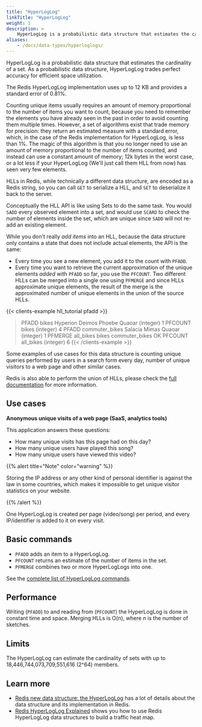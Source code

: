 ```yaml
---
title: "HyperLogLog"
linkTitle: "HyperLogLog"
weight: 1
description: >
    HyperLogLog is a probabilistic data structure that estimates the cardinality of a set.
aliases:
    - /docs/data-types/hyperloglogs/
---
```


HyperLogLog is a probabilistic data structure that estimates the cardinality of a set. As a probabilistic data structure, HyperLogLog trades perfect accuracy for efficient space utilization.

The Redis HyperLogLog implementation uses up to 12 KB and provides a standard error of 0.81%.

Counting unique items usually requires an amount of memory
proportional to the number of items you want to count, because you need
to remember the elements you have already seen in the past in order to avoid
counting them multiple times. However, a set of algorithms exist that trade 
memory for precision: they return an estimated measure with a standard error, 
which, in the case of the Redis implementation for HyperLogLog, is less than 1%.
The magic of this algorithm is that you no longer need to use an amount of memory
proportional to the number of items counted, and instead can use a
constant amount of memory; 12k bytes in the worst case, or a lot less if your
HyperLogLog (We'll just call them HLL from now) has seen very few elements.

HLLs in Redis, while technically a different data structure, are encoded
as a Redis string, so you can call `GET` to serialize a HLL, and `SET`
to deserialize it back to the server.

Conceptually the HLL API is like using Sets to do the same task. You would
`SADD` every observed element into a set, and would use `SCARD` to check the
number of elements inside the set, which are unique since `SADD` will not
re-add an existing element.

While you don't really *add items* into an HLL, because the data structure
only contains a state that does not include actual elements, the API is the
same:

* Every time you see a new element, you add it to the count with `PFADD`.
* Every time you want to retrieve the current approximation of the unique elements *added* with `PFADD` so far, you use the `PFCOUNT`. Two different HLLs can be merged into a single one using `PFMERGE` and since HLLs approximate unique elements, the result of the merge is the approximated number of unique elements in the union of the source HLLs.

{{< clients-example hll_tutorial pfadd >}}
> PFADD bikes Hyperion Deimos Phoebe Quaoar
(integer) 1
> PFCOUNT bikes
(integer) 4
> PFADD commuter_bikes Salacia Mimas Quaoar
(integer) 1
> PFMERGE all_bikes bikes commuter_bikes
OK
> PFCOUNT all_bikes
(integer) 6
{{< /clients-example >}}

Some examples of use cases for this data structure is counting unique queries
performed by users in a search form every day, number of unique visitors to a web page and other similar cases.

Redis is also able to perform the union of HLLs, please check the
[full documentation](/commands#hyperloglog) for more information.

## Use cases

**Anonymous unique visits of a web page (SaaS, analytics tools)** 

This application answers these questions: 

- How many unique visits has this page had on this day? 
- How many unique users have played this song? 
- How many unique users have viewed this video? 

{{% alert title="Note" color="warning" %}}
 
Storing the IP address or any other kind of personal identifier is against the law in some countries, which makes it impossible to get unique visitor statistics on your website.

{{% /alert %}}

One HyperLogLog is created per page (video/song) per period, and every IP/identifier is added to it on every visit.

## Basic commands

* `PFADD` adds an item to a HyperLogLog.
* `PFCOUNT` returns an estimate of the number of items in the set.
* `PFMERGE` combines two or more HyperLogLogs into one.

See the [complete list of HyperLogLog commands](https://redis.io/commands/?group=hyperloglog).

## Performance

Writing (`PFADD`) to and reading from (`PFCOUNT`) the HyperLogLog is done in constant time and space.
Merging HLLs is O(n), where _n_ is the number of sketches.

## Limits

The HyperLogLog can estimate the cardinality of sets with up to 18,446,744,073,709,551,616 (2^64) members.

## Learn more

* [Redis new data structure: the HyperLogLog](http://antirez.com/news/75) has a lot of details about the data structure and its implementation in Redis.
* [Redis HyperLogLog Explained](https://www.youtube.com/watch?v=MunL8nnwscQ) shows you how to use Redis HyperLogLog data structures to build a traffic heat map.

